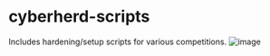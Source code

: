 # cyberherd-scripts

Includes hardening/setup scripts for various competitions.
![image](https://github.com/USF-Computer-Science-and-Engineering/CyberHerd-CCDC/assets/67713732/4c886aeb-de6a-4be0-9ccf-be4eaa4656c6)
